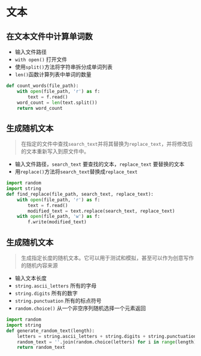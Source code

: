 # 文本
## 在文本文件中计算单词数

- 输入文件路径
- `with open()` 打开文件
- 使用`split()`方法将字符串拆分成单词列表
- `len()`函数计算列表中单词的数量

```python
def count_words(file_path):
    with open(file_path, 'r') as f:
        text = f.read()
    word_count = len(text.split())
    return word_count
```
## 生成随机文本

> 在指定的文件中查找`search_text`并将其替换为`replace_text`，并将修改后的文本重新写入到原文件中。

- 输入文件路径，`search_text` 要查找的文本，`replace_text` 要替换的文本
- 用`replace()`方法将`search_text`替换成`replace_text`

```python
import random
import string
def find_replace(file_path, search_text, replace_text):
    with open(file_path, 'r') as f:
        text = f.read()
        modified_text = text.replace(search_text, replace_text)
    with open(file_path, 'w') as f:
        f.write(modified_text)
```

## 生成随机文本

> 生成指定长度的随机文本。它可以用于测试和模拟，甚至可以作为创意写作的随机内容来源

- 输入文本长度
- `string.ascii_letters` 所有的字母
- `string.digits` 所有的数字
- `string.punctuation` 所有的标点符号
- `random.choice()` 从一个非空序列随机选择一个元素返回

```python
import random
import string
def generate_random_text(length):
    letters = string.ascii_letters + string.digits + string.punctuation
    random_text = ''.join(random.choice(letters) for i in range(length))
    return random_text
```
